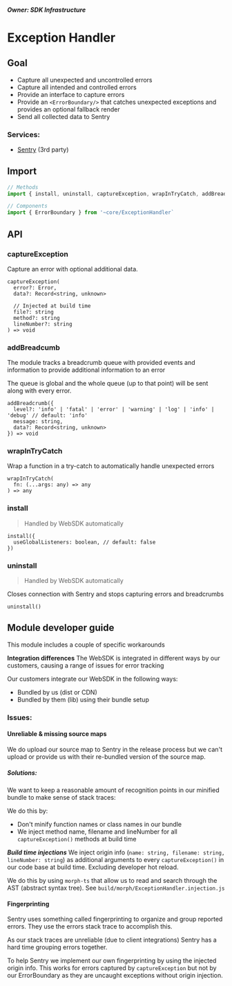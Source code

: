 ##### **_Owner: SDK Infrastructure_**

# Exception Handler

## Goal

- Capture all unexpected and uncontrolled errors
- Capture all intended and controlled errors
- Provide an interface to capture errors
- Provide an `<ErrorBoundary/>` that catches unexpected exceptions and provides an optional fallback render
- Send all collected data to Sentry

### Services:

- [Sentry](https://sentry.io/) (3rd party)

## Import

```ts
// Methods
import { install, uninstall, captureException, wrapInTryCatch, addBreadcumb } from '~core/ExceptionHandler'

// Components
import { ErrorBoundary } from '~core/ExceptionHandler`
```

## API

### captureException

Capture an error with optional additional data.

```tsx
captureException(
  error?: Error,
  data?: Record<string, unknown>

  // Injected at build time
  file?: string
  method?: string
  lineNumber?: string
) => void
```

### addBreadcumb

The module tracks a breadcrumb queue with provided events and information to provide additional information to an error

The queue is global and the whole queue (up to that point) will be sent along with every error.

```tsx
addBreadcrumb({
  level?: 'info' | 'fatal' | 'error' | 'warning' | 'log' | 'info' | 'debug' // default: 'info'
  message: string,
  data?: Record<string, unknown>
}) => void
```

### wrapInTryCatch

Wrap a function in a try-catch to automatically handle unexpected errors

```tsx
wrapInTryCatch(
  fn: (...args: any) => any
) => any
```

### install

> Handled by WebSDK automatically

```tsx
install({
  useGlobalListeners: boolean, // default: false
})
```

### uninstall

> Handled by WebSDK automatically

Closes connection with Sentry and stops capturing errors and breadcrumbs

```tsx
uninstall()
```

## Module developer guide

This module includes a couple of specific workarounds

**Integration differences**
The WebSDK is integrated in different ways by our customers, causing a range of issues for error tracking

Our customers integrate our WebSDK in the following ways:

- Bundled by us (dist or CDN)
- Bundled by them (lib) using their bundle setup

### Issues:

#### Unreliable & missing source maps

We do upload our source map to Sentry in the release process but we can't upload or provide us with their re-bundled version of the source map.

##### Solutions:

We want to keep a reasonable amount of recognition points in our minified bundle to make sense of stack traces:

We do this by:

- Don't minify function names or class names in our bundle
- We inject method name, filename and lineNumber for all `captureException()` methods at build time

**_Build time injections_**
We inject origin info (`name: string, filename: string, lineNumber: string`) as additional arguments to every `captureException()` in our code base at build time. Excluding developer hot reload.

We do this by using `morph-ts` that allow us to read and search through the AST (abstract syntax tree). See `build/morph/ExceptionHandler.injection.js`

#### Fingerprinting

Sentry uses something called fingerprinting to organize and group reported errors. They use the errors stack trace to accomplish this.

As our stack traces are unreliable (due to client integrations) Sentry has a hard time grouping errors together.

To help Sentry we implement our own fingerprinting by using the injected origin info. This works for errors captured by `captureException` but not by our ErrorBoundary as they are uncaught exceptions without origin injection.
